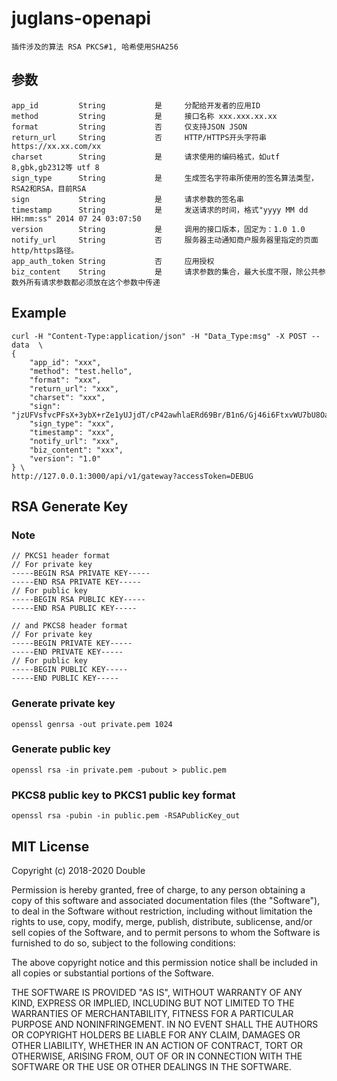 # juglans-openapi
    插件涉及的算法 RSA PKCS#1, 哈希使用SHA256

## 参数
    app_id         String           是     分配给开发者的应用ID
    method         String           是     接口名称 xxx.xxx.xx.xx
    format         String           否     仅支持JSON JSON
    return_url     String           否     HTTP/HTTPS开头字符串 https://xx.xx.com/xx
    charset        String           是     请求使用的编码格式，如utf 8,gbk,gb2312等 utf 8
    sign_type      String           是     生成签名字符串所使用的签名算法类型，RSA2和RSA，目前RSA
    sign           String           是     请求参数的签名串
    timestamp      String           是     发送请求的时间，格式"yyyy MM dd HH:mm:ss" 2014 07 24 03:07:50
    version        String           是     调用的接口版本，固定为：1.0 1.0
    notify_url     String           否     服务器主动通知商户服务器里指定的页面http/https路径。
    app_auth_token String           否     应用授权
    biz_content    String           是     请求参数的集合，最大长度不限，除公共参数外所有请求参数都必须放在这个参数中传递
## Example
```shell
curl -H "Content-Type:application/json" -H "Data_Type:msg" -X POST --data  \
{
	"app_id": "xxx",
	"method": "test.hello",
	"format": "xxx",
	"return_url": "xxx",
	"charset": "xxx",
	"sign": "jzUFVsfvcPFsX+3ybX+rZe1yUJjdT/cP42awhlaERd69Br/B1n6/Gj46i6FtxvWU7bU8Oa/2SIUWp9iHdx3H745tXhLB900JKRbZRHjKUPHeXCODb2j/NE8QygTI4VcVqvDF9SDrRgO+vJUcch2Z6bFA3rtLrZFXIBUja8Y4DAE=",
	"sign_type": "xxx",
	"timestamp": "xxx",
	"notify_url": "xxx",
	"biz_content": "xxx",
	"version": "1.0"
} \
http://127.0.0.1:3000/api/v1/gateway?accessToken=DEBUG
```

## RSA Generate Key
### Note
    // PKCS1 header format
    // For private key
    -----BEGIN RSA PRIVATE KEY-----
    -----END RSA PRIVATE KEY-----
    // For public key
    -----BEGIN RSA PUBLIC KEY-----
    -----END RSA PUBLIC KEY-----

    // and PKCS8 header format
    // For private key
    -----BEGIN PRIVATE KEY-----
    -----END PRIVATE KEY-----
    // For public key 
    -----BEGIN PUBLIC KEY-----
    -----END PUBLIC KEY-----

### Generate private key
```shell
openssl genrsa -out private.pem 1024
```
### Generate public key
```shell
openssl rsa -in private.pem -pubout > public.pem
```
### PKCS8 public key to PKCS1 public key format
```shell
openssl rsa -pubin -in public.pem -RSAPublicKey_out
```

## MIT License

Copyright (c) 2018-2020 Double

Permission is hereby granted, free of charge, to any person obtaining a copy
of this software and associated documentation files (the "Software"), to deal
in the Software without restriction, including without limitation the rights
to use, copy, modify, merge, publish, distribute, sublicense, and/or sell
copies of the Software, and to permit persons to whom the Software is
furnished to do so, subject to the following conditions:

The above copyright notice and this permission notice shall be included in all
copies or substantial portions of the Software.

THE SOFTWARE IS PROVIDED "AS IS", WITHOUT WARRANTY OF ANY KIND, EXPRESS OR
IMPLIED, INCLUDING BUT NOT LIMITED TO THE WARRANTIES OF MERCHANTABILITY,
FITNESS FOR A PARTICULAR PURPOSE AND NONINFRINGEMENT. IN NO EVENT SHALL THE
AUTHORS OR COPYRIGHT HOLDERS BE LIABLE FOR ANY CLAIM, DAMAGES OR OTHER
LIABILITY, WHETHER IN AN ACTION OF CONTRACT, TORT OR OTHERWISE, ARISING FROM,
OUT OF OR IN CONNECTION WITH THE SOFTWARE OR THE USE OR OTHER DEALINGS IN THE
SOFTWARE.
